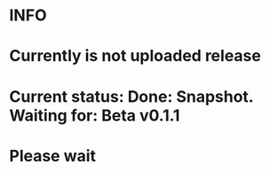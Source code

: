 #   INFO
# Currently is not uploaded release
# Current status: Done: Snapshot. Waiting for: Beta v0.1.1
# Please wait
